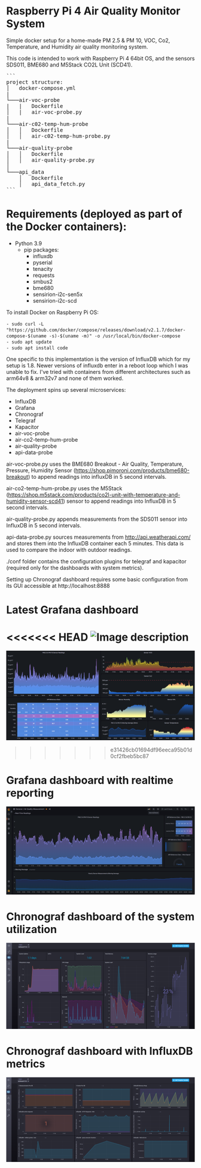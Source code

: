 # Raspberry Pi 4 Air Quality Monitor System

Simple docker setup for a home-made PM 2.5 & PM 10, VOC, Co2, Temperature, and Humidity air quality monitoring system. 

This code is intended to work with Raspberry Pi 4 64bit OS, and the sensors SDS011, BME680 and M5Stack CO2L Unit (SCD41).

<pre>
```
project structure:
│   docker-compose.yml
|
└───air-voc-probe
|   |   Dockerfile
│   |   air-voc-probe.py
|
└───air-c02-temp-hum-probe
│   │   Dockerfile
│   │   air-c02-temp-hum-probe.py
|
└───air-quality-probe
│   │   Dockerfile
│   │   air-quality-probe.py
│
└───api_data
    │   Dockerfile
    │   api_data_fetch.py
```
</pre>

# Requirements (deployed as part of the Docker containers): 

  - Python 3.9 
    - pip packages: 
      - influxdb 
      - pyserial
      - tenacity
      - requests
      - smbus2
      - bme680
      - sensirion-i2c-sen5x
      - sensirion-i2c-scd

To install Docker on Raspberry Pi OS:

    - sudo curl -L "https://github.com/docker/compose/releases/download/v2.1.7/docker-compose-$(uname -s)-$(uname -m)" -o /usr/local/bin/docker-compose
    - sudo apt update
    - sudo apt install code

One specific to this implementation is the version of InfluxDB which for my setup is 1.8. Newer versions of influxdb enter in a reboot loop which I was unable to fix.  I've tried with containers from different architectures such as arm64v8 & arm32v7 and none of them worked.

The deployment spins up several microservices: 

  - InfluxDB
  - Grafana
  - Chronograf
  - Telegraf
  - Kapacitor
  - air-voc-probe
  - air-co2-temp-hum-probe
  - air-quality-probe
  - api-data-probe

air-voc-probe.py uses the BME680 Breakout - Air Quality, Temperature, Pressure, Humidity Sensor (https://shop.pimoroni.com/products/bme680-breakout) to append readings into influxDB in 5 second intervals.

air-co2-temp-hum-probe.py uses the M5Stack (https://shop.m5stack.com/products/co2l-unit-with-temperature-and-humidity-sensor-scd41) sensor to append readings into InfluxDB in 5 second intervals. 

air-quality-probe.py appends measurements from the SDS011 sensor into InfluxDB in 5 second intervals.

api-data-probe.py sources measurements from http://api.weatherapi.com/ and stores them into the InfluxDB container each 5 minutes. This data is used to compare the indoor with outdoor readings.

./conf folder contains the configuration plugins for telegraf and kapacitor (required only for the dashboards with system metrics). 

Setting up Chronograf dashboard requires some basic configuration from its GUI accessible at http://localhost:8888

# Latest Grafana dashboard
<<<<<<< HEAD
![Image description](./img/23.04.2023.png)
=======
![Image description](./img/Grafana.png)
>>>>>>> e31426cb01694df96eeca95b01d0cf2fbeb5bc87

# Grafana dashboard with realtime reporting
![Image description](./img/grafana.png)

# Chronograf dashboard of the system utilization
![Image description](./img/chronograf.png)

# Chronograf dashboard with InfluxDB metrics
![Image description](./img/influxdb.png)
